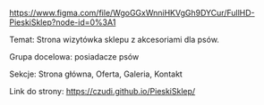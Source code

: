 https://www.figma.com/file/WgoGGxWnniHKVgGh9DYCur/FullHD-PieskiSklep?node-id=0%3A1

Temat: Strona wizytówka sklepu z akcesoriami dla psów.

Grupa docelowa: posiadacze psów

Sekcje: Strona główna, Oferta, Galeria, Kontakt

Link do strony: https://czudi.github.io/PieskiSklep/
